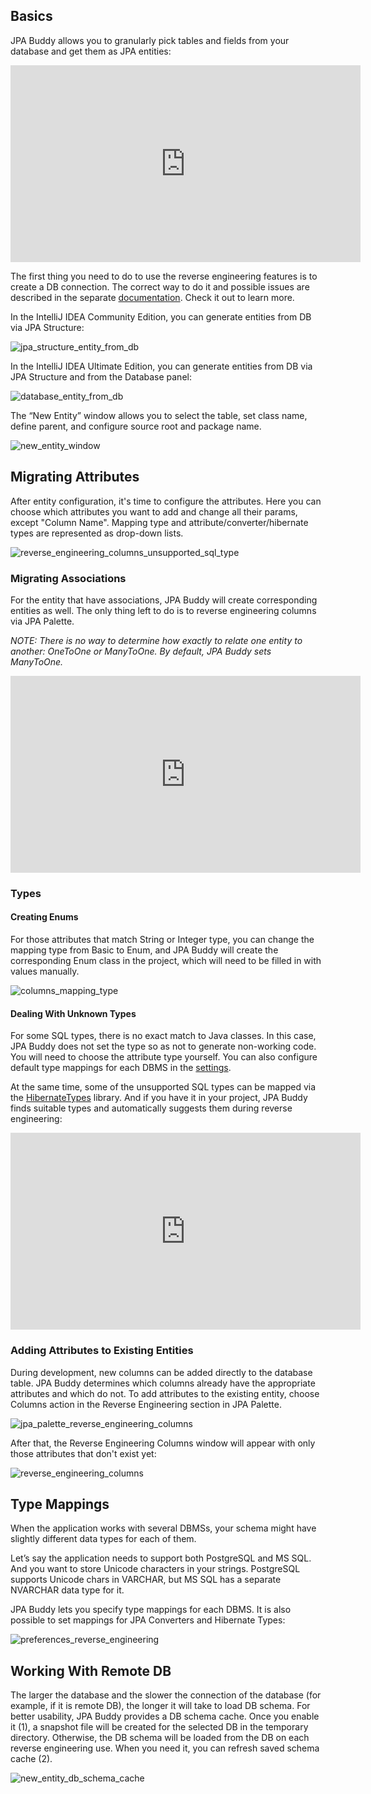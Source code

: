 ## Basics

JPA Buddy allows you to granularly pick tables and fields from your database and get them as JPA entities: 

<div class="youtube" align="center">
<iframe width="560" height="315" src="https://www.youtube.com/embed/az9ghvGczys" title="YouTube video player" frameborder="0" allow="accelerometer; autoplay; clipboard-write; encrypted-media; gyroscope; picture-in-picture" allowfullscreen></iframe>
</div>

The first thing you need to do to use the reverse engineering features is to create a DB connection. The correct way to do it and possible issues are described in the separate [documentation](../database-connections/database-connections.md). Check it out to learn more. 

In the IntelliJ IDEA Community Edition, you can generate entities from DB via JPA Structure: 

![jpa_structure_entity_from_db](img/jpa_structure_entity_from_db.jpeg)

In the IntelliJ IDEA Ultimate Edition, you can generate entities from DB via JPA Structure and from the Database panel: 

![database_entity_from_db](img/database_entity_from_db.jpeg)

The “New Entity” window allows you to select the table, set class name, define parent, and configure source root and package name. 

![new_entity_window](img/new_entity_window.jpeg)

## Migrating Attributes 

After entity configuration, it's time to configure the attributes. Here you can choose which attributes you want to add and change all their params, except "Column Name". Mapping type and attribute/converter/hibernate types are represented as drop-down lists.  

![reverse_engineering_columns_unsupported_sql_type](img/reverse_engineering_columns_unsupported_sql_type.jpeg)

### Migrating Associations 

For the entity that have associations, JPA Buddy will create corresponding entities as well. The only thing left to do is to reverse engineering columns via JPA Palette. 

*NOTE: There is no way to determine how exactly to relate one entity to another: OneToOne or ManyToOne. By default, JPA Buddy sets ManyToOne.* 

<div class="youtube" align="center">
<iframe width="560" height="315" src="https://www.youtube.com/embed/rHwSM08jUuA" title="YouTube video player" frameborder="0" allow="accelerometer; autoplay; clipboard-write; encrypted-media; gyroscope; picture-in-picture" allowfullscreen></iframe>
</div>

### Types 

#### Creating Enums 

For those attributes that match String or Integer type, you can change the mapping type from Basic to Enum, and JPA Buddy will create the corresponding Enum class in the project, which will need to be filled in with values manually. 

![columns_mapping_type](img/columns_mapping_type.jpeg)

#### Dealing With Unknown Types 

For some SQL types, there is no exact match to Java classes. In this case, JPA Buddy does not set the type so as not to generate non-working code. You will need to choose the attribute type yourself. You can also configure default type mappings for each DBMS in the [settings](#type-mappings). 

At the same time, some of the unsupported SQL types can be mapped via the [HibernateTypes](https://github.com/vladmihalcea/hibernate-types) library. And if you have it in your project, JPA Buddy finds suitable types and automatically suggests them during reverse engineering: 

<div class="youtube" align="center">
<iframe width="560" height="315" src="https://www.youtube.com/embed/uBjxdAmVDuI" title="YouTube video player" frameborder="0" allow="accelerometer; autoplay; clipboard-write; encrypted-media; gyroscope; picture-in-picture" allowfullscreen></iframe>
</div>

### Adding Attributes to Existing Entities 

During development, new columns can be added directly to the database table. JPA Buddy determines which columns already have the appropriate attributes and which do not. To add attributes to the existing entity, choose Columns action in the Reverse Engineering section in JPA Palette.  

![jpa_palette_reverse_engineering_columns](img/jpa_palette_reverse_engineering_columns.jpeg)

After that, the Reverse Engineering Columns window will appear with only those attributes that don't exist yet: 

![reverse_engineering_columns](img/reverse_engineering_columns.jpeg)

## Type Mappings 

When the application works with several DBMSs, your schema might have slightly different data types for each of them. 

Let’s say the application needs to support both PostgreSQL and MS SQL. And you want to store Unicode characters in your strings. PostgreSQL supports Unicode chars in VARCHAR, but MS SQL has a separate NVARCHAR data type for it. 

JPA Buddy lets you specify type mappings for each DBMS. It is also possible to set mappings for JPA Converters and Hibernate Types: 

![preferences_reverse_engineering](img/preferences_reverse_engineering.jpeg)

## Working With Remote DB 

The larger the database and the slower the connection of the database (for example, if it is remote DB), the longer it will take to load DB schema. For better usability, JPA Buddy provides a DB schema cache. Once you enable it (1), a snapshot file will be created for the selected DB in the temporary directory. Otherwise, the DB schema will be loaded from the DB on each reverse engineering use. When you need it, you can refresh saved schema cache (2). 

![new_entity_db_schema_cache](img/new_entity_db_schema_cache.jpeg)

